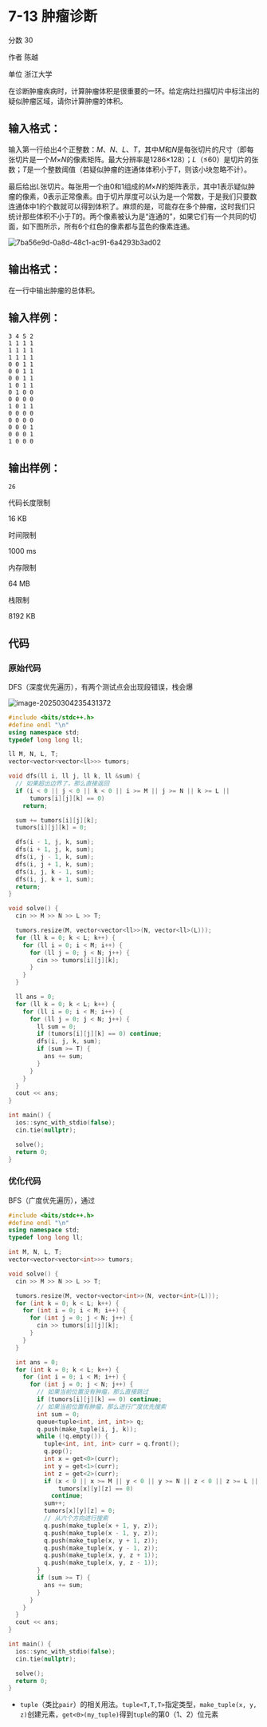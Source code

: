 # **7-13 肿瘤诊断**

分数 30

作者 陈越

单位 浙江大学

在诊断肿瘤疾病时，计算肿瘤体积是很重要的一环。给定病灶扫描切片中标注出的疑似肿瘤区域，请你计算肿瘤的体积。

## 输入格式：

输入第一行给出4个正整数：*M*、*N*、*L*、*T*，其中*M*和*N*是每张切片的尺寸（即每张切片是一个*M*×*N*的像素矩阵。最大分辨率是1286×128）；*L*（≤60）是切片的张数；*T*是一个整数阈值（若疑似肿瘤的连通体体积小于*T*，则该小块忽略不计）。

最后给出*L*张切片。每张用一个由0和1组成的*M*×*N*的矩阵表示，其中1表示疑似肿瘤的像素，0表示正常像素。由于切片厚度可以认为是一个常数，于是我们只要数连通体中1的个数就可以得到体积了。麻烦的是，可能存在多个肿瘤，这时我们只统计那些体积不小于*T*的。两个像素被认为是“连通的”，如果它们有一个共同的切面，如下图所示，所有6个红色的像素都与蓝色的像素连通。

![7ba56e9d-0a8d-48c1-ac91-6a4293b3ad02](https://gitee.com/chen-houchao/images/raw/master/img/20250304235315214.png)

## 输出格式：

在一行中输出肿瘤的总体积。

## 输入样例：

```in
3 4 5 2
1 1 1 1
1 1 1 1
1 1 1 1
0 0 1 1
0 0 1 1
0 0 1 1
1 0 1 1
0 1 0 0
0 0 0 0
1 0 1 1
0 0 0 0
0 0 0 0
0 0 0 1
0 0 0 1
1 0 0 0
```

## 输出样例：

```out
26
```

代码长度限制

16 KB

时间限制

1000 ms

内存限制

64 MB

栈限制

8192 KB

## 代码

### 原始代码

DFS（深度优先遍历），有两个测试点会出现段错误，栈会爆

![image-20250304235431372](https://gitee.com/chen-houchao/images/raw/master/img/20250304235431447.png)

```cpp
#include <bits/stdc++.h>
#define endl "\n"
using namespace std;
typedef long long ll;

ll M, N, L, T;
vector<vector<vector<ll>>> tumors;

void dfs(ll i, ll j, ll k, ll &sum) {
  // 如果超出边界了，那么直接返回
  if (i < 0 || j < 0 || k < 0 || i >= M || j >= N || k >= L ||
      tumors[i][j][k] == 0)
    return;

  sum += tumors[i][j][k];
  tumors[i][j][k] = 0;

  dfs(i - 1, j, k, sum);
  dfs(i + 1, j, k, sum);
  dfs(i, j - 1, k, sum);
  dfs(i, j + 1, k, sum);
  dfs(i, j, k - 1, sum);
  dfs(i, j, k + 1, sum);
  return;
}

void solve() {
  cin >> M >> N >> L >> T;

  tumors.resize(M, vector<vector<ll>>(N, vector<ll>(L)));
  for (ll k = 0; k < L; k++) {
    for (ll i = 0; i < M; i++) {
      for (ll j = 0; j < N; j++) {
        cin >> tumors[i][j][k];
      }
    }
  }

  ll ans = 0;
  for (ll k = 0; k < L; k++) {
    for (ll i = 0; i < M; i++) {
      for (ll j = 0; j < N; j++) {
        ll sum = 0;
        if (tumors[i][j][k] == 0) continue;
        dfs(i, j, k, sum);
        if (sum >= T) {
          ans += sum;
        }
      }
    }
  }
  cout << ans;
}

int main() {
  ios::sync_with_stdio(false);
  cin.tie(nullptr);

  solve();
  return 0;
}
```

### 优化代码

BFS（广度优先遍历），通过

```cpp
#include <bits/stdc++.h>
#define endl "\n"
using namespace std;
typedef long long ll;

int M, N, L, T;
vector<vector<vector<int>>> tumors;

void solve() {
  cin >> M >> N >> L >> T;

  tumors.resize(M, vector<vector<int>>(N, vector<int>(L)));
  for (int k = 0; k < L; k++) {
    for (int i = 0; i < M; i++) {
      for (int j = 0; j < N; j++) {
        cin >> tumors[i][j][k];
      }
    }
  }

  int ans = 0;
  for (int k = 0; k < L; k++) {
    for (int i = 0; i < M; i++) {
      for (int j = 0; j < N; j++) {
        // 如果当前位置没有肿瘤，那么直接跳过
        if (tumors[i][j][k] == 0) continue;
        // 如果当前位置有肿瘤，那么进行广度优先搜索
        int sum = 0;
        queue<tuple<int, int, int>> q;
        q.push(make_tuple(i, j, k));
        while (!q.empty()) {
          tuple<int, int, int> curr = q.front();
          q.pop();
          int x = get<0>(curr);
          int y = get<1>(curr);
          int z = get<2>(curr);
          if (x < 0 || x >= M || y < 0 || y >= N || z < 0 || z >= L ||
              tumors[x][y][z] == 0)
            continue;
          sum++;
          tumors[x][y][z] = 0;
          // 从六个方向进行搜索
          q.push(make_tuple(x + 1, y, z));
          q.push(make_tuple(x - 1, y, z));
          q.push(make_tuple(x, y + 1, z));
          q.push(make_tuple(x, y - 1, z));
          q.push(make_tuple(x, y, z + 1));
          q.push(make_tuple(x, y, z - 1));
        }
        if (sum >= T) {
          ans += sum;
        }
      }
    }
  }
  cout << ans;
}

int main() {
  ios::sync_with_stdio(false);
  cin.tie(nullptr);

  solve();
  return 0;
}
```

- `tuple`（类比`pair`）的相关用法。`tuple<T,T,T>`指定类型，`make_tuple(x, y, z)`创建元素，`get<0>(my_tuple)`得到`tuple`的第0（1、2）位元素